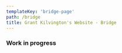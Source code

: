 ```yaml
---
templateKey: 'bridge-page'
path: /bridge
title: Grant Kilvington's Website - Bridge
---
```


### Work in progress
